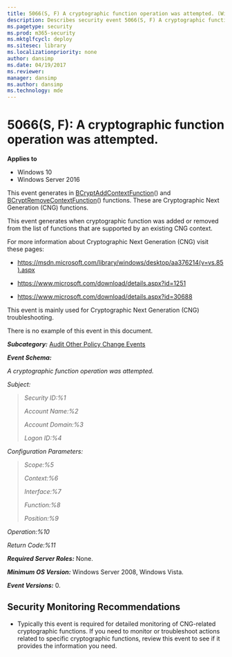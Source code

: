```yaml
---
title: 5066(S, F) A cryptographic function operation was attempted. (Windows 10)
description: Describes security event 5066(S, F) A cryptographic function operation was attempted.
ms.pagetype: security
ms.prod: m365-security
ms.mktglfcycl: deploy
ms.sitesec: library
ms.localizationpriority: none
author: dansimp
ms.date: 04/19/2017
ms.reviewer: 
manager: dansimp
ms.author: dansimp
ms.technology: mde
---
```


# 5066(S, F): A cryptographic function operation was attempted.

**Applies to**
-   Windows 10
-   Windows Server 2016


This event generates in [BCryptAddContextFunction](/windows/win32/api/bcrypt/nf-bcrypt-bcryptaddcontextfunction)() and [BCryptRemoveContextFunction](/windows/win32/api/bcrypt/nf-bcrypt-bcryptremovecontextfunction)() functions. These are Cryptographic Next Generation (CNG) functions.

This event generates when cryptographic function was added or removed from the list of functions that are supported by an existing CNG context.

For more information about Cryptographic Next Generation (CNG) visit these pages:

-   <https://msdn.microsoft.com/library/windows/desktop/aa376214(v=vs.85).aspx>

-   <https://www.microsoft.com/download/details.aspx?id=1251>

-   <https://www.microsoft.com/download/details.aspx?id=30688>

This event is mainly used for Cryptographic Next Generation (CNG) troubleshooting.

There is no example of this event in this document.

***Subcategory:***&nbsp;[Audit Other Policy Change Events](audit-other-policy-change-events.md)

***Event Schema:***

*A cryptographic function operation was attempted.*

*Subject:*

> *Security ID:%1*
>
> *Account Name:%2*
>
> *Account Domain:%3*
>
> *Logon ID:%4*

*Configuration Parameters:*

> *Scope:%5*
>
> *Context:%6*
>
> *Interface:%7*
>
> *Function:%8*
>
> *Position:%9*

*Operation:%10*

*Return Code:%11*

***Required Server Roles:*** None.

***Minimum OS Version:*** Windows Server 2008, Windows Vista.

***Event Versions:*** 0.

## Security Monitoring Recommendations

-   Typically this event is required for detailed monitoring of CNG-related cryptographic functions. If you need to monitor or troubleshoot actions related to specific cryptographic functions, review this event to see if it provides the information you need.
